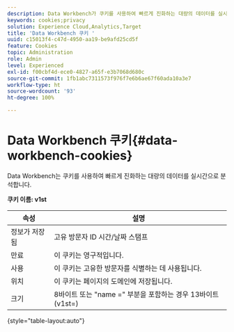 ```yaml
---
description: Data Workbench가 쿠키를 사용하여 빠르게 진화하는 대량의 데이터를 실시간으로 분석하는 방법.
keywords: cookies;privacy
solution: Experience Cloud,Analytics,Target
title: 'Data Workbench 쿠키 '
uuid: c15013f4-c47d-4950-aa19-be9afd25cd5f
feature: Cookies
topic: Administration
role: Admin
level: Experienced
exl-id: f00cbf4d-ece0-4827-a65f-e3b7068d680c
source-git-commit: 1fb1abc7311573f976f7e6b6ae67f60ada10a3e7
workflow-type: ht
source-wordcount: '93'
ht-degree: 100%

---
```


# Data Workbench 쿠키{#data-workbench-cookies}

Data Workbench는 쿠키를 사용하여 빠르게 진화하는 대량의 데이터를 실시간으로 분석합니다.

**쿠키 이름: v1st**

| 속성 | 설명 |
|---|---|
| 정보가 저장됨 | 고유 방문자 ID 시간/날짜 스탬프 |
| 만료 | 이 쿠키는 영구적입니다. |
| 사용 | 이 쿠키는 고유한 방문자를 식별하는 데 사용됩니다. |
| 위치 | 이 쿠키는 페이지의 도메인에 저장됩니다. |
| 크기 | 8바이트 또는 &quot;name =&quot; 부분을 포함하는 경우 13바이트(v1st=) |

{style=&quot;table-layout:auto&quot;}
